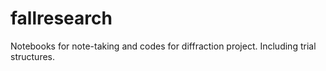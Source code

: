 # fallresearch
Notebooks for note-taking and codes for diffraction project.
Including trial structures.

